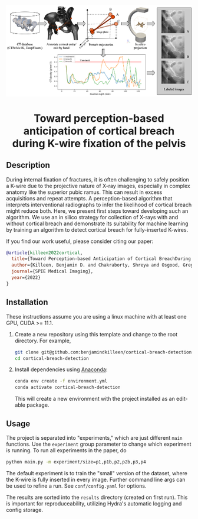 <div align="center">

![Data generation pipeline.](images/pipeline.png)

# Toward perception-based anticipation of cortical breach during K-wire fixation of the pelvis

<!-- _[Read the paper](https://spie.org/medical-imaging/presentation/Toward-perception-based-anticipation-of-cortical-breach-during-K-wire/12031-76)._ -->

</div>

<div align="left">
 
## Description

During internal fixation of fractures, it is often challenging to safely position a K-wire due to the projective nature of X-ray images, especially in complex anatomy like the superior pubic ramus. This can result in excess acquisitions and repeat attempts. A perception-based algorithm that interprets interventional radiographs to infer the likelihood of cortical breach might reduce both. Here, we present first steps toward developing such an algorithm. We use an in silico strategy for collection of X-rays with and without cortical breach and demonstrate its suitability for machine learning by training an algorithm to detect cortical breach for fully-inserted K-wires.

If you find our work useful, please consider citing our paper:

```bibtex
@article{killeen2022cortical,
  title={Toward Perception-based Anticipation of Cortical BreachDuring K-wire Fixation of the Pelvis},
  author={Killeen, Benjamin D. and Chakraborty, Shreya and Osgood, Greg and Unberath, Mathias},
  journal={SPIE Medical Imaging},
  year={2022}
}
```

## Installation

These instructions assume you are using a linux machine with at least one GPU, CUDA >= 11.1.

1. Create a new repository using this template and change to the root directory. For example,

   ```bash
   git clone git@github.com:benjamindkilleen/cortical-breach-detection.git
   cd cortical-breach-detection
   ```

2. Install dependencies using [Anaconda](https://www.anaconda.com/):

   ```bash
   conda env create -f environment.yml
   conda activate cortical-breach-detection
   ```

   This will create a new environment with the project installed as an edit-able package.

## Usage

The project is separated into "experiments," which are just different `main` functions. Use the
`experiment` group parameter to change which experiment is running. To run all experiments in the paper, do

```bash
python main.py -m experiment/size=p1,p1b,p2,p2b,p3,p4
```

The default experiment is to train the "small" version of the dataset, where the K-wire is fully inserted in every image.
Further command line args can be used to refine a run. See `conf/config.yaml` for options.

The results are sorted into the `results` directory (created on first run).
This is important for reproduceability, utilizing Hydra's automatic logging and config storage.

</div>
